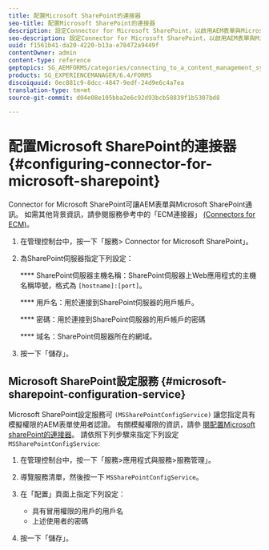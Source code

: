```yaml
---
title: 配置Microsoft SharePoint的連接器
seo-title: 配置Microsoft SharePoint的連接器
description: 設定Connector for Microsoft SharePoint，以啟用AEM表單與Microsoft SharePoint之間的通訊。
seo-description: 設定Connector for Microsoft SharePoint，以啟用AEM表單與Microsoft SharePoint之間的通訊。
uuid: f1561b41-da20-4220-b13a-e78472a9449f
contentOwner: admin
content-type: reference
geptopics: SG_AEMFORMS/categories/connecting_to_a_content_management_system
products: SG_EXPERIENCEMANAGER/6.4/FORMS
discoiquuid: 0ec881c9-8dcc-4847-9edf-24d9e6c4a7ea
translation-type: tm+mt
source-git-commit: d04e08e105bba2e6c92d93bcb58839f1b5307bd8

---
```



# 配置Microsoft SharePoint的連接器 {#configuring-connector-for-microsoft-sharepoint}

Connector for Microsoft SharePoint可讓AEM表單與Microsoft SharePoint通訊。 如需其他背景資訊，請參閱服務參考中的「ECM連接器」 [(Connectors for ECM)](https://www.adobe.com/go/learn_aemforms_services_63)。

1. 在管理控制台中，按一下「服務> Connector for Microsoft SharePoint」。
1. 為SharePoint伺服器指定下列設定：

   **** SharePoint伺服器主機名稱：SharePoint伺服器上Web應用程式的主機名稱埠號，格式為 `[hostname]:[port]`。

   **** 用戶名：用於連接到SharePoint伺服器的用戶帳戶。

   **** 密碼：用於連接到SharePoint伺服器的用戶帳戶的密碼

   **** 域名：SharePoint伺服器所在的網域。

1. 按一下「儲存」。

## Microsoft SharePoint設定服務 {#microsoft-sharepoint-configuration-service}

Microsoft SharePoint設定服務可 `(MSSharePointConfigService)` 讓您指定具有模擬權限的AEM表單使用者認證。 有關模擬權限的資訊，請參 [閱配置Microsoft sharePoint的連接器](https://help.adobe.com/en_US/AEMForms/6.1/SharePointConfig/index.html)。 請依照下列步驟來指定下列設定 `MSSharePointConfigService`:

1. 在管理控制台中，按一下「服務>應用程式與服務>服務管理」。
1. 導覽服務清單，然後按一下 `MSSharePointConfigService`。
1. 在「配置」頁面上指定下列設定：

   * 具有冒用權限的用戶的用戶名
   * 上述使用者的密碼

1. 按一下「儲存」。

